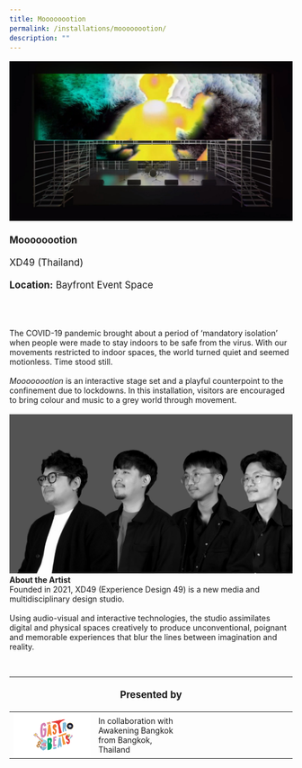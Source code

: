 ```yaml
---
title: Moooooootion
permalink: /installations/moooooootion/
description: ""
---
```

<p style="font-size:17px;line-height:40px">
<img src="/images/Installations/moooooootion.jpg">
<b>Moooooootion</b><br>
XD49 (Thailand)<br>
<b>Location:</b> Bayfront Event Space
<br><br>

The COVID-19 pandemic brought about a period of ‘mandatory isolation’ when people were made to stay indoors to be safe from the virus. With our movements restricted to indoor spaces, the world turned quiet and seemed motionless. Time stood still.&nbsp;&nbsp;
<br><br>
<i>Moooooootion</i> is an interactive stage set and a playful counterpoint to the confinement due to lockdowns. In this installation, visitors are encouraged to bring colour and music to a grey world through movement.<br><br>
<img src="/images/Installations/2nd%20release/xd49_profile_landscape_ilsg23%20-%20tanskul%20suwannakudt(1).png">
<b>About the Artist</b><br>
Founded in 2021, XD49 (Experience Design 49) is a new media and multidisciplinary design studio.&nbsp;
<br><br>
Using audio-visual and interactive technologies, the studio assimilates digital and physical spaces creatively to produce unconventional, poignant and memorable experiences that blur the lines between imagination and reality.</p>
<br>
<table style="width:100%">
	<thead><tr><th colspan="4"><p style="font-size:17px;line-height:20px">Presented by</p></th></tr></thead>
	<tbody>
		<tr>
			<td style="width:30%"><a href="https://www.gastrobeats.com.sg" target="_blank"><img src="/images/About/Sponsor%20Acknowledgement/202301_ilight%20singapore%20(gastrobeats%20logo).png" align="left"></a></td><td style="width:30%">In collaboration with<br>Awakening Bangkok from Bangkok, Thailand</td>
			<td style="width:40%"></td>
			</tr></tbody></table>